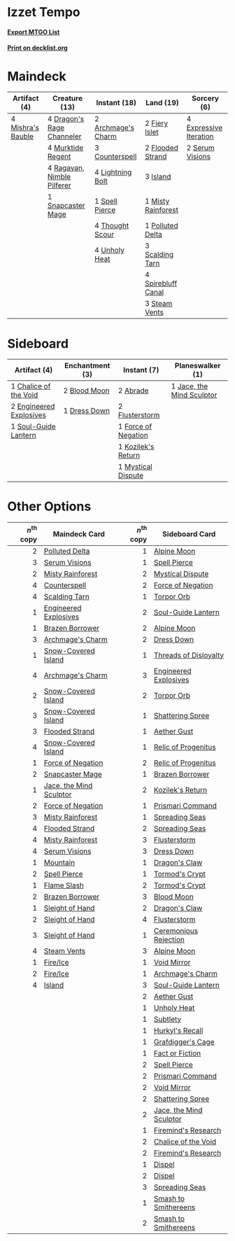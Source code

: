 # Izzet Tempo

#### [Export MTGO List](../collection/Izzet%20Tempo/Izzet%20Tempo.txt)
#### [Print on decklist.org](http://decklist.org/?deckmain=2%09Archmage's%20Charm%0A3%09Counterspell%0A4%09Dragon's%20Rage%20Channeler%0A4%09Expressive%20Iteration%0A2%09Fiery%20Islet%0A2%09Flooded%20Strand%0A3%09Island%0A4%09Lightning%20Bolt%0A4%09Mishra's%20Bauble%0A1%09Misty%20Rainforest%0A4%09Murktide%20Regent%0A1%09Polluted%20Delta%0A4%09Ragavan,%20Nimble%20Pilferer%0A3%09Scalding%20Tarn%0A2%09Serum%20Visions%0A1%09Snapcaster%20Mage%0A1%09Spell%20Pierce%0A4%09Spirebluff%20Canal%0A3%09Steam%20Vents%0A4%09Thought%20Scour%0A4%09Unholy%20Heat&deckside=2%09Abrade%0A2%09Blood%20Moon%0A1%09Chalice%20of%20the%20Void%0A1%09Dress%20Down%0A2%09Engineered%20Explosives%0A2%09Flusterstorm%0A1%09Force%20of%20Negation%0A1%09Jace,%20the%20Mind%20Sculptor%0A1%09Kozilek's%20Return%0A1%09Mystical%20Dispute%0A1%09Soul-Guide%20Lantern)
# Maindeck

|                                        Artifact (4)                                        |                                            Creature (13)                                            |                                        Instant (18)                                         |                                          Land (19)                                          |                                           Sorcery (6)                                           |
|--------------------------------------------------------------------------------------------|-----------------------------------------------------------------------------------------------------|---------------------------------------------------------------------------------------------|---------------------------------------------------------------------------------------------|-------------------------------------------------------------------------------------------------|
|4 [Mishra's Bauble](http://gatherer.wizards.com/Pages/Card/Details.aspx?multiverseid=122122)|4 [Dragon's Rage Channeler](http://gatherer.wizards.com/Pages/Card/Details.aspx?multiverseid=522197) |2 [Archmage's Charm](http://gatherer.wizards.com/Pages/Card/Details.aspx?multiverseid=463989)|2 [Fiery Islet](http://gatherer.wizards.com/Pages/Card/Details.aspx?multiverseid=464187)     |4 [Expressive Iteration](http://gatherer.wizards.com/Pages/Card/Details.aspx?multiverseid=513678)|
|                                                                                            |4 [Murktide Regent](http://gatherer.wizards.com/Pages/Card/Details.aspx?multiverseid=522128)         |3 [Counterspell](http://gatherer.wizards.com/Pages/Card/Details.aspx?multiverseid=699)       |2 [Flooded Strand](http://gatherer.wizards.com/Pages/Card/Details.aspx?multiverseid=405098)  |2 [Serum Visions](http://gatherer.wizards.com/Pages/Card/Details.aspx?multiverseid=50145)        |
|                                                                                            |4 [Ragavan, Nimble Pilferer](http://gatherer.wizards.com/Pages/Card/Details.aspx?multiverseid=522214)|4 [Lightning Bolt](http://gatherer.wizards.com/Pages/Card/Details.aspx?multiverseid=806)     |3 [Island](http://gatherer.wizards.com/Pages/Card/Details.aspx?multiverseid=439857)          |                                                                                                 |
|                                                                                            |1 [Snapcaster Mage](http://gatherer.wizards.com/Pages/Card/Details.aspx?multiverseid=227676)         |1 [Spell Pierce](http://gatherer.wizards.com/Pages/Card/Details.aspx?multiverseid=425876)    |1 [Misty Rainforest](http://gatherer.wizards.com/Pages/Card/Details.aspx?multiverseid=405102)|                                                                                                 |
|                                                                                            |                                                                                                     |4 [Thought Scour](http://gatherer.wizards.com/Pages/Card/Details.aspx?multiverseid=380203)   |1 [Polluted Delta](http://gatherer.wizards.com/Pages/Card/Details.aspx?multiverseid=405104)  |                                                                                                 |
|                                                                                            |                                                                                                     |4 [Unholy Heat](http://gatherer.wizards.com/Pages/Card/Details.aspx?multiverseid=522221)     |3 [Scalding Tarn](http://gatherer.wizards.com/Pages/Card/Details.aspx?multiverseid=405107)   |                                                                                                 |
|                                                                                            |                                                                                                     |                                                                                             |4 [Spirebluff Canal](http://gatherer.wizards.com/Pages/Card/Details.aspx?multiverseid=417822)|                                                                                                 |
|                                                                                            |                                                                                                     |                                                                                             |3 [Steam Vents](http://gatherer.wizards.com/Pages/Card/Details.aspx?multiverseid=405109)     |                                                                                                 |


# Sideboard

|                                          Artifact (4)                                           |                                    Enchantment (3)                                    |                                         Instant (7)                                          |                                          Planeswalker (1)                                          |
|-------------------------------------------------------------------------------------------------|---------------------------------------------------------------------------------------|----------------------------------------------------------------------------------------------|----------------------------------------------------------------------------------------------------|
|1 [Chalice of the Void](http://gatherer.wizards.com/Pages/Card/Details.aspx?multiverseid=442211) |2 [Blood Moon](http://gatherer.wizards.com/Pages/Card/Details.aspx?multiverseid=45386) |2 [Abrade](http://gatherer.wizards.com/Pages/Card/Details.aspx?multiverseid=430772)           |1 [Jace, the Mind Sculptor](http://gatherer.wizards.com/Pages/Card/Details.aspx?multiverseid=442051)|
|2 [Engineered Explosives](http://gatherer.wizards.com/Pages/Card/Details.aspx?multiverseid=50139)|1 [Dress Down](http://gatherer.wizards.com/Pages/Card/Details.aspx?multiverseid=522115)|2 [Flusterstorm](http://gatherer.wizards.com/Pages/Card/Details.aspx?multiverseid=228255)     |                                                                                                    |
|1 [Soul-Guide Lantern](http://gatherer.wizards.com/Pages/Card/Details.aspx?multiverseid=476488)  |                                                                                       |1 [Force of Negation](http://gatherer.wizards.com/Pages/Card/Details.aspx?multiverseid=464001)|                                                                                                    |
|                                                                                                 |                                                                                       |1 [Kozilek's Return](http://gatherer.wizards.com/Pages/Card/Details.aspx?multiverseid=407608) |                                                                                                    |
|                                                                                                 |                                                                                       |1 [Mystical Dispute](http://gatherer.wizards.com/Pages/Card/Details.aspx?multiverseid=473020) |                                                                                                    |


# Other Options

|*n*<sup>th</sup> copy|                                          Maindeck Card                                           |*n*<sup>th</sup> copy|                                          Sideboard Card                                          |
|--------------------:|--------------------------------------------------------------------------------------------------|--------------------:|--------------------------------------------------------------------------------------------------|
|                    2|[Polluted Delta](http://gatherer.wizards.com/Pages/Card/Details.aspx?multiverseid=405104)         |                    1|[Alpine Moon](http://gatherer.wizards.com/Pages/Card/Details.aspx?multiverseid=447264)            |
|                    3|[Serum Visions](http://gatherer.wizards.com/Pages/Card/Details.aspx?multiverseid=50145)           |                    1|[Spell Pierce](http://gatherer.wizards.com/Pages/Card/Details.aspx?multiverseid=425876)           |
|                    2|[Misty Rainforest](http://gatherer.wizards.com/Pages/Card/Details.aspx?multiverseid=405102)       |                    2|[Mystical Dispute](http://gatherer.wizards.com/Pages/Card/Details.aspx?multiverseid=473020)       |
|                    4|[Counterspell](http://gatherer.wizards.com/Pages/Card/Details.aspx?multiverseid=699)              |                    2|[Force of Negation](http://gatherer.wizards.com/Pages/Card/Details.aspx?multiverseid=464001)      |
|                    4|[Scalding Tarn](http://gatherer.wizards.com/Pages/Card/Details.aspx?multiverseid=405107)          |                    1|[Torpor Orb](http://gatherer.wizards.com/Pages/Card/Details.aspx?multiverseid=233069)             |
|                    1|[Engineered Explosives](http://gatherer.wizards.com/Pages/Card/Details.aspx?multiverseid=50139)   |                    2|[Soul-Guide Lantern](http://gatherer.wizards.com/Pages/Card/Details.aspx?multiverseid=476488)     |
|                    1|[Brazen Borrower](http://gatherer.wizards.com/Pages/Card/Details.aspx?multiverseid=473001)        |                    2|[Alpine Moon](http://gatherer.wizards.com/Pages/Card/Details.aspx?multiverseid=447264)            |
|                    3|[Archmage's Charm](http://gatherer.wizards.com/Pages/Card/Details.aspx?multiverseid=463989)       |                    2|[Dress Down](http://gatherer.wizards.com/Pages/Card/Details.aspx?multiverseid=522115)             |
|                    1|[Snow-Covered Island](http://gatherer.wizards.com/Pages/Card/Details.aspx?multiverseid=121130)    |                    1|[Threads of Disloyalty](http://gatherer.wizards.com/Pages/Card/Details.aspx?multiverseid=74652)   |
|                    4|[Archmage's Charm](http://gatherer.wizards.com/Pages/Card/Details.aspx?multiverseid=463989)       |                    3|[Engineered Explosives](http://gatherer.wizards.com/Pages/Card/Details.aspx?multiverseid=50139)   |
|                    2|[Snow-Covered Island](http://gatherer.wizards.com/Pages/Card/Details.aspx?multiverseid=121130)    |                    2|[Torpor Orb](http://gatherer.wizards.com/Pages/Card/Details.aspx?multiverseid=233069)             |
|                    3|[Snow-Covered Island](http://gatherer.wizards.com/Pages/Card/Details.aspx?multiverseid=121130)    |                    1|[Shattering Spree](http://gatherer.wizards.com/Pages/Card/Details.aspx?multiverseid=456224)       |
|                    3|[Flooded Strand](http://gatherer.wizards.com/Pages/Card/Details.aspx?multiverseid=405098)         |                    1|[Aether Gust](http://gatherer.wizards.com/Pages/Card/Details.aspx?multiverseid=466796)            |
|                    4|[Snow-Covered Island](http://gatherer.wizards.com/Pages/Card/Details.aspx?multiverseid=121130)    |                    1|[Relic of Progenitus](http://gatherer.wizards.com/Pages/Card/Details.aspx?multiverseid=174824)    |
|                    1|[Force of Negation](http://gatherer.wizards.com/Pages/Card/Details.aspx?multiverseid=464001)      |                    2|[Relic of Progenitus](http://gatherer.wizards.com/Pages/Card/Details.aspx?multiverseid=174824)    |
|                    2|[Snapcaster Mage](http://gatherer.wizards.com/Pages/Card/Details.aspx?multiverseid=227676)        |                    1|[Brazen Borrower](http://gatherer.wizards.com/Pages/Card/Details.aspx?multiverseid=473001)        |
|                    1|[Jace, the Mind Sculptor](http://gatherer.wizards.com/Pages/Card/Details.aspx?multiverseid=442051)|                    2|[Kozilek's Return](http://gatherer.wizards.com/Pages/Card/Details.aspx?multiverseid=407608)       |
|                    2|[Force of Negation](http://gatherer.wizards.com/Pages/Card/Details.aspx?multiverseid=464001)      |                    1|[Prismari Command](http://gatherer.wizards.com/Pages/Card/Details.aspx?multiverseid=513706)       |
|                    3|[Misty Rainforest](http://gatherer.wizards.com/Pages/Card/Details.aspx?multiverseid=405102)       |                    1|[Spreading Seas](http://gatherer.wizards.com/Pages/Card/Details.aspx?multiverseid=190405)         |
|                    4|[Flooded Strand](http://gatherer.wizards.com/Pages/Card/Details.aspx?multiverseid=405098)         |                    2|[Spreading Seas](http://gatherer.wizards.com/Pages/Card/Details.aspx?multiverseid=190405)         |
|                    4|[Misty Rainforest](http://gatherer.wizards.com/Pages/Card/Details.aspx?multiverseid=405102)       |                    3|[Flusterstorm](http://gatherer.wizards.com/Pages/Card/Details.aspx?multiverseid=228255)           |
|                    4|[Serum Visions](http://gatherer.wizards.com/Pages/Card/Details.aspx?multiverseid=50145)           |                    3|[Dress Down](http://gatherer.wizards.com/Pages/Card/Details.aspx?multiverseid=522115)             |
|                    1|[Mountain](http://gatherer.wizards.com/Pages/Card/Details.aspx?multiverseid=439859)               |                    1|[Dragon's Claw](http://gatherer.wizards.com/Pages/Card/Details.aspx?multiverseid=129527)          |
|                    2|[Spell Pierce](http://gatherer.wizards.com/Pages/Card/Details.aspx?multiverseid=425876)           |                    1|[Tormod's Crypt](http://gatherer.wizards.com/Pages/Card/Details.aspx?multiverseid=389723)         |
|                    1|[Flame Slash](http://gatherer.wizards.com/Pages/Card/Details.aspx?multiverseid=416914)            |                    2|[Tormod's Crypt](http://gatherer.wizards.com/Pages/Card/Details.aspx?multiverseid=389723)         |
|                    2|[Brazen Borrower](http://gatherer.wizards.com/Pages/Card/Details.aspx?multiverseid=473001)        |                    3|[Blood Moon](http://gatherer.wizards.com/Pages/Card/Details.aspx?multiverseid=45386)              |
|                    1|[Sleight of Hand](http://gatherer.wizards.com/Pages/Card/Details.aspx?multiverseid=25557)         |                    2|[Dragon's Claw](http://gatherer.wizards.com/Pages/Card/Details.aspx?multiverseid=129527)          |
|                    2|[Sleight of Hand](http://gatherer.wizards.com/Pages/Card/Details.aspx?multiverseid=25557)         |                    4|[Flusterstorm](http://gatherer.wizards.com/Pages/Card/Details.aspx?multiverseid=228255)           |
|                    3|[Sleight of Hand](http://gatherer.wizards.com/Pages/Card/Details.aspx?multiverseid=25557)         |                    1|[Ceremonious Rejection](http://gatherer.wizards.com/Pages/Card/Details.aspx?multiverseid=417613)  |
|                    4|[Steam Vents](http://gatherer.wizards.com/Pages/Card/Details.aspx?multiverseid=405109)            |                    3|[Alpine Moon](http://gatherer.wizards.com/Pages/Card/Details.aspx?multiverseid=447264)            |
|                    1|[Fire/Ice](http://gatherer.wizards.com/Pages/Card/Details.aspx?multiverseid=27165)                |                    1|[Void Mirror](http://gatherer.wizards.com/Pages/Card/Details.aspx?multiverseid=522318)            |
|                    2|[Fire/Ice](http://gatherer.wizards.com/Pages/Card/Details.aspx?multiverseid=27165)                |                    1|[Archmage's Charm](http://gatherer.wizards.com/Pages/Card/Details.aspx?multiverseid=463989)       |
|                    4|[Island](http://gatherer.wizards.com/Pages/Card/Details.aspx?multiverseid=439857)                 |                    3|[Soul-Guide Lantern](http://gatherer.wizards.com/Pages/Card/Details.aspx?multiverseid=476488)     |
|                     |                                                                                                  |                    2|[Aether Gust](http://gatherer.wizards.com/Pages/Card/Details.aspx?multiverseid=466796)            |
|                     |                                                                                                  |                    1|[Unholy Heat](http://gatherer.wizards.com/Pages/Card/Details.aspx?multiverseid=522221)            |
|                     |                                                                                                  |                    1|[Subtlety](http://gatherer.wizards.com/Pages/Card/Details.aspx?multiverseid=522143)               |
|                     |                                                                                                  |                    1|[Hurkyl's Recall](http://gatherer.wizards.com/Pages/Card/Details.aspx?multiverseid=135260)        |
|                     |                                                                                                  |                    1|[Grafdigger's Cage](http://gatherer.wizards.com/Pages/Card/Details.aspx?multiverseid=278452)      |
|                     |                                                                                                  |                    1|[Fact or Fiction](http://gatherer.wizards.com/Pages/Card/Details.aspx?multiverseid=405223)        |
|                     |                                                                                                  |                    2|[Spell Pierce](http://gatherer.wizards.com/Pages/Card/Details.aspx?multiverseid=425876)           |
|                     |                                                                                                  |                    2|[Prismari Command](http://gatherer.wizards.com/Pages/Card/Details.aspx?multiverseid=513706)       |
|                     |                                                                                                  |                    2|[Void Mirror](http://gatherer.wizards.com/Pages/Card/Details.aspx?multiverseid=522318)            |
|                     |                                                                                                  |                    2|[Shattering Spree](http://gatherer.wizards.com/Pages/Card/Details.aspx?multiverseid=456224)       |
|                     |                                                                                                  |                    2|[Jace, the Mind Sculptor](http://gatherer.wizards.com/Pages/Card/Details.aspx?multiverseid=442051)|
|                     |                                                                                                  |                    1|[Firemind's Research](http://gatherer.wizards.com/Pages/Card/Details.aspx?multiverseid=452921)    |
|                     |                                                                                                  |                    2|[Chalice of the Void](http://gatherer.wizards.com/Pages/Card/Details.aspx?multiverseid=442211)    |
|                     |                                                                                                  |                    2|[Firemind's Research](http://gatherer.wizards.com/Pages/Card/Details.aspx?multiverseid=452921)    |
|                     |                                                                                                  |                    1|[Dispel](http://gatherer.wizards.com/Pages/Card/Details.aspx?multiverseid=401858)                 |
|                     |                                                                                                  |                    2|[Dispel](http://gatherer.wizards.com/Pages/Card/Details.aspx?multiverseid=401858)                 |
|                     |                                                                                                  |                    3|[Spreading Seas](http://gatherer.wizards.com/Pages/Card/Details.aspx?multiverseid=190405)         |
|                     |                                                                                                  |                    1|[Smash to Smithereens](http://gatherer.wizards.com/Pages/Card/Details.aspx?multiverseid=397795)   |
|                     |                                                                                                  |                    2|[Smash to Smithereens](http://gatherer.wizards.com/Pages/Card/Details.aspx?multiverseid=397795)   |

